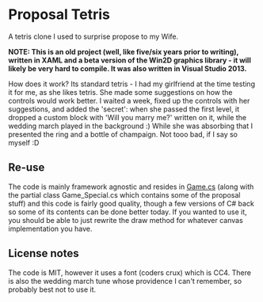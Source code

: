 # Proposal Tetris

A tetris clone I used to surprise propose to my Wife.

**NOTE: This is an old project (well, like five/six years prior to writing), written in XAML and a beta version of the Win2D graphics library - it will likely be very hard to compile. It was also written in Visual Studio 2013.**


How does it work? Its standard tetris - I had my girlfriend at the time testing it for me, as she likes tetris. She made some suggestions on how the controls would work better. I waited a week, fixed up the controls with her suggestions, and added the 'secret': when she passed the first level, it dropped a custom block with 'Will you marry me?' written on it, while the wedding march played in the background :) While she was absorbing that I presented the ring and a bottle of champaign. Not tooo bad, if I say so myself :D

## Re-use

The code is mainly framework agnostic and resides in [Game.cs](./game.cs) (along with the partial class Game_Special.cs which contains some of the proposal stuff) and this code is fairly good quality, though a few versions of C# back so some of its contents can be done better today. If you wanted to use it, you should be able to just rewrite the draw method for whatever canvas implementation you have.

## License notes

The code is MIT, however it uses a font (coders crux) which is CC4. There is also the wedding march tune whose providence I can't remember, so probably best not to use it.
